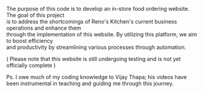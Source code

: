 
The purpose of this code is to develop an in-store food ordering website. The goal of this project   
is to address the shortcomings of Reno's Kitchen's current business operations and enhance them      
through the implementation of this website. By utilizing this platform, we aim to boost efficiency  
and productivity by streamlining various processes through automation.                               

(  Please note that this website is still undergoing testing and is not yet officially complete  )

Ps. I owe much of my coding knowledge to Vijay Thapa; his videos have been instrumental in teaching and guiding me through this journey.

